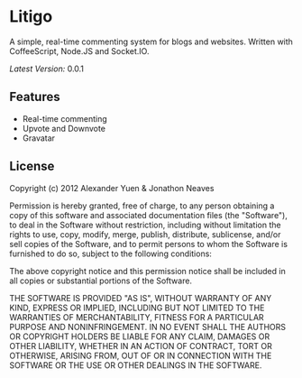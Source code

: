 # Litigo

A simple, real-time commenting system for blogs and websites. Written with CoffeeScript, Node.JS and Socket.IO.

*Latest Version:* 0.0.1

## Features

* Real-time commenting
* Upvote and Downvote
* Gravatar

## License

Copyright (c) 2012 Alexander Yuen & Jonathon Neaves

Permission is hereby granted, free of charge, to any person obtaining a copy of this software and associated documentation files (the "Software"), to deal in the Software without restriction, including without limitation the rights to use, copy, modify, merge, publish, distribute, sublicense, and/or sell copies of the Software, and to permit persons to whom the Software is furnished to do so, subject to the following conditions:

The above copyright notice and this permission notice shall be included in all copies or substantial portions of the Software.

THE SOFTWARE IS PROVIDED "AS IS", WITHOUT WARRANTY OF ANY KIND, EXPRESS OR IMPLIED, INCLUDING BUT NOT LIMITED TO THE WARRANTIES OF MERCHANTABILITY, FITNESS FOR A PARTICULAR PURPOSE AND NONINFRINGEMENT. IN NO EVENT SHALL THE AUTHORS OR COPYRIGHT HOLDERS BE LIABLE FOR ANY CLAIM, DAMAGES OR OTHER LIABILITY, WHETHER IN AN ACTION OF CONTRACT, TORT OR OTHERWISE, ARISING FROM, OUT OF OR IN CONNECTION WITH THE SOFTWARE OR THE USE OR OTHER DEALINGS IN THE SOFTWARE.
